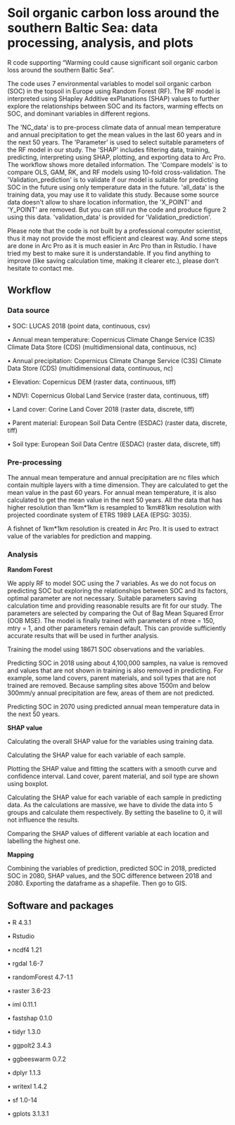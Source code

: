 # Soil organic carbon loss around the southern Baltic Sea: data processing, analysis, and plots

R code supporting “Warming could cause significant soil organic carbon loss around the southern Baltic Sea”.

The code uses 7 environmental variables to model soil organic carbon (SOC) in the topsoil in Europe using Random Forest (RF). The RF model is interpreted using SHapley Additive exPlanations (SHAP) values to further explore the relationships between SOC and its factors, warming effects on SOC, and dominant variables in different regions.

The 'NC_data' is to pre-process climate data of annual mean temperature and annual precipitation to get the mean values in the last 60 years and in the next 50 years. The 'Parameter' is used to select suitable parameters of the RF model in our study. The 'SHAP' includes filtering data, training, predicting, interpreting using SHAP, plotting, and exporting data to Arc Pro. The workflow shows more detailed information. The 'Compare models' is to compare OLS, GAM, RK, and RF models using 10-fold cross-validation. The 'Validation_prediction' is to validate if our model is suitable for predicting SOC in the future using only temperature data in the future. 'all_data' is the training data, you may use it to validate this study. Because some source data doesn't allow to share location information, the 'X_POINT' and 'Y_POINT' are removed. But you can still run the code and produce figure 2 using this data. 'validation_data' is provided for 'Validation_prediction'.

Please note that the code is not built by a professional computer scientist, thus it may not provide the most efficient and clearest way. And some steps are done in Arc Pro as it is much easier in Arc Pro than in Rstudio. I have tried my best to make sure it is understandable. If you find anything to improve (like saving calculation time, making it clearer etc.), please don’t hesitate to contact me.

## Workflow

### Data source

•	SOC: LUCAS 2018 (point data, continuous, csv)

•	Annual mean temperature: Copernicus Climate Change Service (C3S) Climate Data Store (CDS) (multidimensional data, continuous, nc)

•	Annual precipitation: Copernicus Climate Change Service (C3S) Climate Data Store (CDS) (multidimensional data, continuous, nc)

•	Elevation: Copernicus DEM (raster data, continuous, tiff)

•	NDVI: Copernicus Global Land Service (raster data, continuous, tiff) 

•	Land cover: Corine Land Cover 2018 (raster data, discrete, tiff)

•	Parent material: European Soil Data Centre (ESDAC) (raster data, discrete, tiff)

•	Soil type: European Soil Data Centre (ESDAC) (raster data, discrete, tiff)

### Pre-processing

The annual mean temperature and annual precipitation are nc files which contain multiple layers with a time dimension. They are calculated to get the mean value in the past 60 years. For annual mean temperature, it is also calculated to get the mean value in the next 50 years. All the data that has higher resolution than 1km*1km is resampled to 1km#81km resolution with projected coordinate system of ETRS 1989 LAEA (EPSG: 3035). 

A fishnet of 1km*1km resolution is created in Arc Pro. It is used to extract value of the variables for prediction and mapping.

### Analysis

**Random Forest**

We apply RF to model SOC using the 7 variables. As we do not focus on predicting SOC but exploring the relationships between SOC and its factors, optimal parameter are not necessary. Suitable parameters saving calculation time and providing reasonable results are fit for our study. The parameters are selected by comparing the Out of Bag Mean Squared Error (OOB MSE). The model is finally trained with parameters of ntree = 150, mtry = 1, and other parameters remain default. This can provide sufficiently accurate results that will be used in further analysis.

Training the model using 18671 SOC observations and the variables.

Predicting SOC in 2018 using about 4,100,000 samples, na value is removed and values that are not shown in training is also removed in predicting. For example, some land covers, parent materials, and soil types that are not trained are removed. Because sampling sites above 1500m and below 300mm/y annual precipitation are few, areas of them are not predicted.

Predicting SOC in 2070 using predicted annual mean temperature data in the next 50 years.

**SHAP value**

Calculating the overall SHAP value for the variables using training data.

Calculating the SHAP value for each variable of each sample.

Plotting the SHAP value and fitting the scatters with a smooth curve and confidence interval. Land cover, parent material, and soil type are shown using boxplot.

Calculating the SHAP value for each variable of each sample in predicting data. As the calculations are massive, we have to divide the data into 5 groups and calculate them respectively. By setting the baseline to 0, it will not influence the results.

Comparing the SHAP values of different variable at each location and labelling the highest one.

**Mapping**

Combining the variables of prediction, predicted SOC in 2018, predicted SOC in 2080, SHAP values, and the SOC difference between 2018 and 2080. Exporting the dataframe as a shapefile. Then go to GIS.

## Software and packages

•	R 4.3.1

•	Rstudio

•	ncdf4 1.21

•	rgdal 1.6-7

•	randomForest 4.7-1.1

•	raster 3.6-23

•	iml 0.11.1

•	fastshap 0.1.0

•	tidyr 1.3.0

•	ggpolt2 3.4.3

•	ggbeeswarm 0.7.2

•	dplyr 1.1.3

•	writexl 1.4.2

•	sf 1.0-14

•	gplots 3.1.3.1







